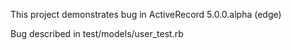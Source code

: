 This project demonstrates bug in ActiveRecord 5.0.0.alpha (edge)

Bug described in test/models/user_test.rb
